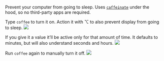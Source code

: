 Prevent your computer from going to sleep. Uses [`caffeinate`](https://developer.apple.com/library/mac/documentation/Darwin/Reference/ManPages/man8/caffeinate.8.html) under the hood, so no third-party apps are required.

Type `coffee` to turn it on. Action it with ⌥ to also prevent display from going to sleep.
![](https://i.imgur.com/eVauELH.png)

If you give it a value it’ll be active only for that amount of time. It defaults to minutes, but will also understand seconds and hours.
![](https://i.imgur.com/ONW8o5M.png)

Run `coffee` again to manually turn it off.
![](https://i.imgur.com/60LCrQN.png)
